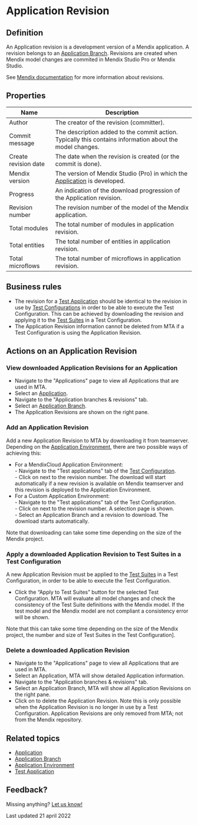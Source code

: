 # Application Revision



## Definition

An Application revision is a development version of a Mendix application. A revision belongs to an [Application Branch](application-branch). Revisions are created when Mendix model changes are commited in Mendix Studio Pro or Mendix Studio.

See [Mendix documentation](https://docs.mendix.com) for more information about revisions.

## Properties
| Name | Description |
| ----------- | ----------- |
| Author | The creator of the revision (committer). |
| Commit message | The description added to the commit action. Typically this contains information about the model changes. |
| Create revision date  | The date when the revision is created (or the commit is done). |
| Mendix version | The version of Mendix Studio (Pro) in which the [Application](application) is developed. |
| Progress | An indication of the download progression of the Application revision. |
| Revision number | The revision number of the model of the Mendix application. |
| Total modules | The total number of modules in application revision. |
| Total entities | The total number of entities in application revision. |
| Total microflows | The total number of microflows in application revision. |

## Business rules
- The revision for a [Test Application](test-application) should be identical to the revision in use by [Test Configurations](test-configuration) in order to be able to execute the Test Configuration. This can be achieved by downloading the revision and applying it to the [Test Suites](test-suite) in a Test Configuration.
- The Application Revision information cannot be deleted from MTA if a Test Configuration is using the Application Revision.

## Actions on an Application Revision

### View downloaded Application Revisions for an Application
- Navigate to the "Applications" page to view all Applications that are used in MTA.
- Select an [Application](application).
- Navigate to the "Application branches & revisions" tab.
- Select an [Application Branch](application-branch).
- The Application Revisions are shown on the right pane.

### Add an Application Revision
Add a new Application Revision to MTA by downloading it from teamserver.
Depending on the [Application Environment](application-environment), there are two possible ways of achieving this:
- For a MendixCloud Application Environment:<br /> - Navigate to the "Test applications" tab of the [Test Configuration](test-configuration).<br /> - Click on <i class="fas fa-sync"></i> next to the revision number. The download will start automatically if a new revision is available on Mendix teamserver and this revision is deployed to the Application Environment.
- For a Custom Application Environment:<br /> - Navigate to the "Test applications" tab of the Test Configuration.<br /> - Click on <i class="fa fa-pencil"></i> next to the revision number. A selection page is shown.<br /> - Select an Application Branch and a revision to download. The download starts automatically.

Note that downloading can take some time depending on the size of the Mendix project.

### Apply a downloaded Application Revision to Test Suites in a Test Configuration
A new Application Revision must be applied to the [Test Suites](test-suite) in a Test Configuration, in order to be able to execute the Test Configuration.
- Click the “Apply to Test Suites” button for the selected Test Configuration. MTA will evaluate all model changes and check the consistency of the Test Suite definitions with the Mendix model. If the test model and the Mendix model are not compliant a consistency error will be shown.

Note that this can take some time depending on the size of the Mendix project, the number and size of Test Suites in the Test Configuration].

### Delete a downloaded Application Revision
- Navigate to the "Applications" page to view all Applications that are used in MTA.
- Select an Application, MTA will show detailed Application information.
- Navigate to the "Application branches & revisions" tab.
- Select an Application Branch, MTA will show all Application Revisions on the right pane.
- Click on <i class="fas fa-trash-alt"></i> to delete the Application Revision. Note this is only possible when the Application Revision is no longer in use by a Test Configuration. Application Revisions are only removed from MTA; not from the Mendix repository.

## Related topics
- [Application](application)
- [Application Branch](application-branch)
- [Application Environment](application-environment)
- [Test Application](test-application)

## Feedback?
Missing anything? [Let us know!](mailto:support@menditect.com)

Last updated 21 april 2022